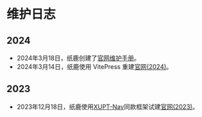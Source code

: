 # 维护日志

## 2024

- 2024年3月18日，纸鹿创建了[官网维护手册](/manual/)。
- 2024年3月14日，纸鹿使用 VitePress 重建[<i class="fa-brands fa-github"></i>官网(2024)](https://github.com/xiyou-linuxer/XiyouLinuxWebsite2024)。

## 2023

- 2023年12月18日，纸鹿使用[<i class="fa-brands fa-github"></i>XUPT-Nav](https://github.com/L33Z22L11/XUPT-Nav)同款框架试建[<i class="fa-brands fa-github"></i>官网(2023)](https://github.com/xiyou-linuxer/XiyouLinuxWebsite2023)。

